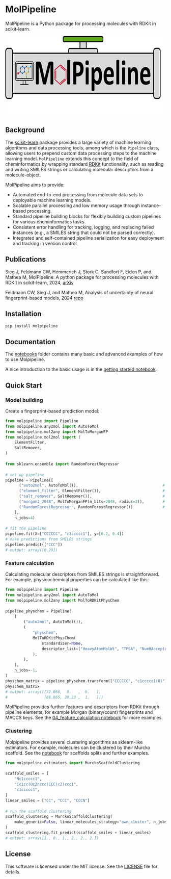 # MolPipeline
MolPipeline is a Python package for processing molecules with RDKit in scikit-learn.

<p align="center"><img src=".github/molpipeline.png" height="250"/></p>

## Background

The [scikit-learn](https://scikit-learn.org/) package provides a large variety of machine
learning algorithms and data processing tools, among which is the `Pipeline` class, allowing users to
prepend custom data processing steps to the machine learning model.
`MolPipeline` extends this concept to the field of cheminformatics by
wrapping standard [RDKit](https://www.rdkit.org/) functionality, such as reading and writing SMILES strings
or calculating molecular descriptors from a molecule-object.

MolPipeline aims to provide:

- Automated end-to-end processing from molecule data sets to deployable machine learning models.
- Scalable parallel processing and low memory usage through instance-based processing.
- Standard pipeline building blocks for flexibly building custom pipelines for various
cheminformatics tasks.
- Consistent error handling for tracking, logging, and replacing failed instances (e.g., a
SMILES string that could not be parsed correctly).
- Integrated and self-contained pipeline serialization for easy deployment and tracking
in version control.

## Publications

Sieg J, Feldmann CW, Hemmerich J, Stork C, Sandfort F, Eiden P, and Mathea M, MolPipeline: A python package for processing
molecules with RDKit in scikit-learn, 2024,
[arXiv](https://chemrxiv.org/engage/chemrxiv/article-details/661fec7f418a5379b00ae036)

Feldmann CW, Sieg J, and Mathea M, Analysis of uncertainty of neural
fingerprint-based models, 2024 [repo](https://github.com/basf/neural-fingerprint-uncertainty)

## Installation
```commandline
pip install molpipeline
```

## Documentation

The [notebooks](notebooks) folder contains many basic and advanced examples of how to use Molpipeline.

A nice introduction to the basic usage is in the [getting started notebook](notebooks/01_getting_started_with_molpipeline.ipynb).

## Quick Start

### Model building

Create a fingerprint-based prediction model:
```python
from molpipeline import Pipeline
from molpipeline.any2mol import AutoToMol
from molpipeline.mol2any import MolToMorganFP
from molpipeline.mol2mol import (
    ElementFilter,
    SaltRemover,
)

from sklearn.ensemble import RandomForestRegressor

# set up pipeline
pipeline = Pipeline([
      ("auto2mol", AutoToMol()),                                     # reading molecules
      ("element_filter", ElementFilter()),                           # standardization
      ("salt_remover", SaltRemover()),                               # standardization
      ("morgan2_2048", MolToMorganFP(n_bits=2048, radius=2)),        # fingerprints and featurization
      ("RandomForestRegressor", RandomForestRegressor())             # machine learning model
    ],
    n_jobs=4)

# fit the pipeline
pipeline.fit(X=["CCCCCC", "c1ccccc1"], y=[0.2, 0.4])
# make predictions from SMILES strings
pipeline.predict(["CCC"])
# output: array([0.29])
```

### Feature calculation

Calculating molecular descriptors from SMILES strings is straightforward. For example, physicochemical properties can
be calculated like this:
```python
from molpipeline import Pipeline
from molpipeline.any2mol import AutoToMol
from molpipeline.mol2any import MolToRDKitPhysChem

pipeline_physchem = Pipeline(
    [
        ("auto2mol", AutoToMol()),
        (
            "physchem",
            MolToRDKitPhysChem(
                standardizer=None,
                descriptor_list=["HeavyAtomMolWt", "TPSA", "NumHAcceptors"],
            ),
        ),
    ],
    n_jobs=-1,
)
physchem_matrix = pipeline_physchem.transform(["CCCCCC", "c1ccccc1(O)"])
physchem_matrix
# output: array([[72.066,  0.   ,  0.   ],
#                [88.065, 20.23 ,  1.   ]])
```

MolPipeline provides further features and descriptors from RDKit through pipeline elements, 
for example Morgan (binary/count) fingerprints and MACCS keys.
See the [04_feature_calculation notebook](notebooks/04_feature_calculation.ipynb) for more examples.

### Clustering

Molpipeline provides several clustering algorithms as sklearn-like estimators. For example, molecules can be
clustered by their Murcko scaffold. See the [notebook](notebooks/02_scaffold_split_with_custom_estimators.ipynb) for scaffolds splits and further examples.

```python
from molpipeline.estimators import MurckoScaffoldClustering

scaffold_smiles = [
    "Nc1ccccc1",
    "Cc1cc(Oc2nccc(CCC)c2)ccc1",
    "c1ccccc1",
]
linear_smiles = ["CC", "CCC", "CCCN"]

# run the scaffold clustering
scaffold_clustering = MurckoScaffoldClustering(
    make_generic=False, linear_molecules_strategy="own_cluster", n_jobs=16
)
scaffold_clustering.fit_predict(scaffold_smiles + linear_smiles)
# output: array([1., 0., 1., 2., 2., 2.])
```


## License

This software is licensed under the MIT license. See the [LICENSE](LICENSE) file for details.
